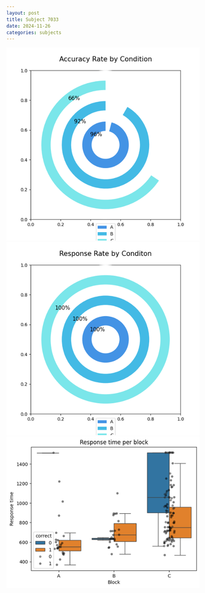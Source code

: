 ```yaml
---
layout: post
title: Subject 7033
date: 2024-11-26
categories: subjects
---
```


![](data/7033/run-11/7033_accuracy_rate.png)
![](data/7033/run-11/7033_response_rate.png)
![](data/7033/run-11/7033_rt.png)
